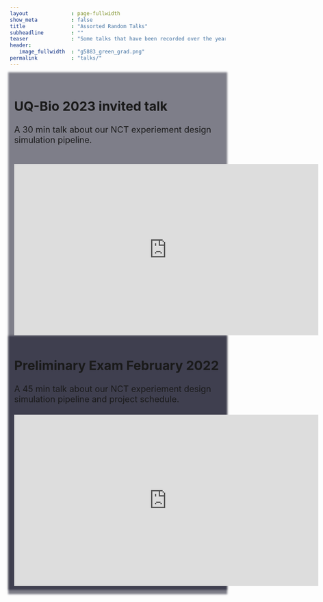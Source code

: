 ```yaml
---
layout              : page-fullwidth
show_meta           : false
title               : "Assorted Random Talks"
subheadline         : ""
teaser              : "Some talks that have been recorded over the years"
header:
   image_fullwidth  : "g5883_green_grad.png"
permalink           : "talks/"
---
```



<div class="row" style="font-size: 20px; z-index: -1; background: rgba(0,0,22,.5); padding-left: 0px; padding-top: 10px; padding-right: 0x; padding-bottom: 10px; box-shadow: 0 0 4px 4px rgba(0,0,22,.5);">    

<div class="row" style="font-size: 20px; z-index: -1;  padding-left: 10px; padding-top: 5px; padding-right: 10px; padding-bottom: 5px; margin: 0px;">  
   <h2> UQ-Bio 2023 invited talk </h2>

   A 30 min talk about our NCT experiement design simulation pipeline.<br>&nbsp; 

   <div class="flex-video">
   <iframe width="711" height="400" src="https://www.youtube.com/embed/R1XMaHGBYQo" title="uqbio2023 invited talk" frameborder="0" allow="accelerometer; autoplay; clipboard-write; encrypted-media; gyroscope; picture-in-picture; web-share" allowfullscreen></iframe>
   </div>
</div>

<div class="row" style="font-size: 20px; z-index: -1; background: rgba(0,0,22,.5); padding-left: 10px; padding-top: 5px; padding-right: 0px; padding-bottom: 5px; box-shadow: 0 0 4px 4px rgba(0,0,22,.5); margin: 0px;">    
      <h2> Preliminary Exam February 2022</h2>
         A 45 min talk about our NCT experiement design simulation pipeline and project schedule.<br>&nbsp; 
      <div class="flex-video">
         <iframe width="711" height="400" src="https://www.youtube.com/embed/a5QBdKif6xc" title="wsr prelim NCT multiplexing feb 3 2022" frameborder="0" allow="accelerometer; autoplay; clipboard-write; encrypted-media; gyroscope; picture-in-picture; web-share" allowfullscreen></iframe>
      </div>
</div>

